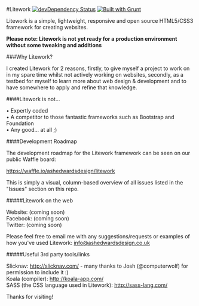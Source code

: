 #Litework [![devDependency Status](https://david-dm.org/AshEdwardsDesign/Litework/dev-status.svg)](https://david-dm.org/AshEdwardsDesign/Litework#info=devDependencies) [![Built with Grunt](https://cdn.gruntjs.com/builtwith.png)](http://gruntjs.com/)

Litework is a simple, lightweight, responsive and open source HTML5/CSS3 framework for creating websites.

<strong>Please note: Litework is not yet ready for a production environment without some tweaking and additions</strong>

###Why Litework?

I created Litework for 2 reasons, firstly, to give myself a project to work on in my spare time whilst not actively working on websites, secondly, as a testbed for myself to learn more about web design & development and to have somewhere to apply and refine that knowledge.

####Litework is not...

•    Expertly coded<br>
•    A competitor to those fantastic frameworks such as Bootstrap and Foundation<br>
•    Any good... at all ;)<br>

####Development Roadmap

The development roadmap for the Litework framework can be seen on our public Waffle board:

https://waffle.io/ashedwardsdesign/litework

This is simply a visual, column-based overview of all issues listed in the "Issues" section on this repo.

#####Litework on the web

Website: (coming soon)<br>
Facebook: (coming soon)<br>
Twitter: (coming soon)<br>

Please feel free to email me with any suggestions/requests or examples of how you've used Litework: info@ashedwardsdesign.co.uk

#####Useful 3rd party tools/links

Slicknav: http://slicknav.com/ - many thanks to Josh (@computerwolf) for permission to include it :)<br>
Koala (compiler): http://koala-app.com/<br>
SASS (the CSS language used in Litework): http://sass-lang.com/<br>

Thanks for visiting!

